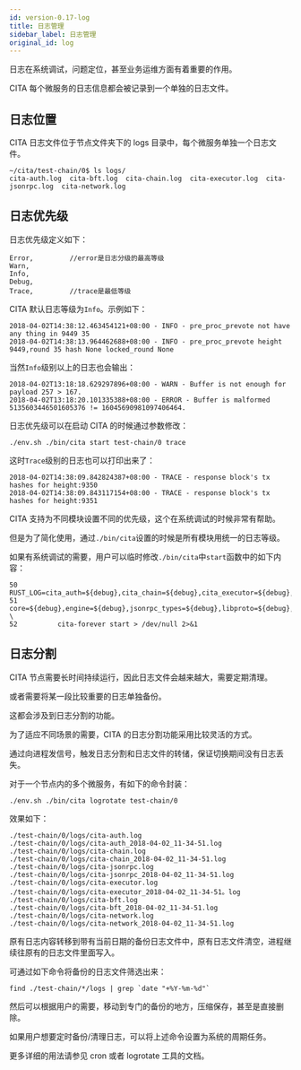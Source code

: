 ```yaml
---
id: version-0.17-log
title: 日志管理
sidebar_label: 日志管理
original_id: log
---
```

日志在系统调试，问题定位，甚至业务运维方面有着重要的作用。

CITA 每个微服务的日志信息都会被记录到一个单独的日志文件。

## 日志位置

CITA 日志文件位于节点文件夹下的 logs 目录中，每个微服务单独一个日志文件。

    ~/cita/test-chain/0$ ls logs/
    cita-auth.log  cita-bft.log  cita-chain.log  cita-executor.log  cita-jsonrpc.log  cita-network.log
    

## 日志优先级

日志优先级定义如下：

    Error,         //error是日志分级的最高等级
    Warn,
    Info,
    Debug,
    Trace,         //trace是最低等级
    

CITA 默认日志等级为`Info`。示例如下：

    2018-04-02T14:38:12.463454121+08:00 - INFO - pre_proc_prevote not have any thing in 9449 35
    2018-04-02T14:38:13.964462688+08:00 - INFO - pre_proc_prevote height 9449,round 35 hash None locked_round None
    

当然`Info`级别以上的日志也会输出：

    2018-04-02T13:18:18.629297896+08:00 - WARN - Buffer is not enough for payload 257 > 167.
    2018-04-02T13:18:20.101335388+08:00 - ERROR - Buffer is malformed 5135603446501605376 != 16045690981097406464.
    

日志优先级可以在启动 CITA 的时候通过参数修改：

    ./env.sh ./bin/cita start test-chain/0 trace
    

这时`Trace`级别的日志也可以打印出来了：

    2018-04-02T14:38:09.842824387+08:00 - TRACE - response block's tx hashes for height:9350
    2018-04-02T14:38:09.843117154+08:00 - TRACE - response block's tx hashes for height:9351
    

CITA 支持为不同模块设置不同的优先级，这个在系统调试的时候非常有帮助。

但是为了简化使用，通过`./bin/cita`设置的时候是所有模块用统一的日志等级。

如果有系统调试的需要，用户可以临时修改`./bin/cita`中`start`函数中的如下内容：

    50          RUST_LOG=cita_auth=${debug},cita_chain=${debug},cita_executor=${debug},cita_jsonrpc=${debug},cita_network=${debug},cita_bft=${debug},\
    51  core=${debug},engine=${debug},jsonrpc_types=${debug},libproto=${debug},proof=${debug},txpool=${debug} \
    52          cita-forever start > /dev/null 2>&1
    

## 日志分割

CITA 节点需要长时间持续运行，因此日志文件会越来越大，需要定期清理。

或者需要将某一段比较重要的日志单独备份。

这都会涉及到日志分割的功能。

为了适应不同场景的需要，CITA 的日志分割功能采用比较灵活的方式。

通过向进程发信号，触发日志分割和日志文件的转储，保证切换期间没有日志丢失。

对于一个节点内的多个微服务，有如下的命令封装：

    ./env.sh ./bin/cita logrotate test-chain/0
    

效果如下：

    ./test-chain/0/logs/cita-auth.log
    ./test-chain/0/logs/cita-auth_2018-04-02_11-34-51.log
    ./test-chain/0/logs/cita-chain.log
    ./test-chain/0/logs/cita-chain_2018-04-02_11-34-51.log
    ./test-chain/0/logs/cita-jsonrpc.log
    ./test-chain/0/logs/cita-jsonrpc_2018-04-02_11-34-51.log
    ./test-chain/0/logs/cita-executor.log
    ./test-chain/0/logs/cita-executor_2018-04-02_11-34-51。log
    ./test-chain/0/logs/cita-bft.log
    ./test-chain/0/logs/cita-bft_2018-04-02_11-34-51.log
    ./test-chain/0/logs/cita-network.log
    ./test-chain/0/logs/cita-network_2018-04-02_11-34-51.log
    

原有日志内容转移到带有当前日期的备份日志文件中，原有日志文件清空，进程继续往原有的日志文件里面写入。

可通过如下命令将备份的日志文件筛选出来：

    find ./test-chain/*/logs | grep `date "+%Y-%m-%d"`
    

然后可以根据用户的需要，移动到专门的备份的地方，压缩保存，甚至是直接删除。

如果用户想要定时备份/清理日志，可以将上述命令设置为系统的周期任务。

更多详细的用法请参见 cron 或者 logrotate 工具的文档。